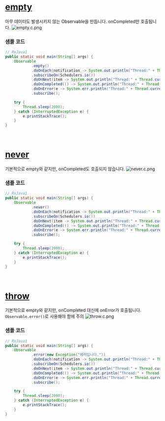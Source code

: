 # [empty](http://reactivex.io/documentation/operators/empty-never-throw.html)
아무 데이터도 발생시키지 않는 Observable을 만듭니다. onCompleted만 호출됩니다.
![empty.c.png](http://reactivex.io/documentation/operators/images/empty.c.png)

### 샘플 코드
```java
// RxJava1
public static void main(String[] args) {
    Observable
            .empty()
            .doOnEach(notification -> System.out.println("Thread:" + Thread.currentThread().getName() + "\tEach: " + notification))
            .subscribeOn(Schedulers.io())
            .doOnNext(item -> System.out.println("Thread:" + Thread.currentThread().getName() + "\tonNext: " + item)) // 호출되지 않습니다.
            .doOnCompleted(() -> System.out.println("Thread:" + Thread.currentThread().getName() + "\tonCompleted"))
            .doOnError(e -> System.err.println("Thread:" + Thread.currentThread().getName() + "\tonError: " + e.getMessage())) // 호출되지 않습니다.
            .subscribe();

    try {
        Thread.sleep(2000);
    } catch (InterruptedException e) {
        e.printStackTrace();
    }
}
```
<br>

# [never](http://reactivex.io/documentation/operators/empty-never-throw.html)
기본적으로 empty와 같지만, onCompleted도 호출되지 않습니다.
![never.c.png](http://reactivex.io/documentation/operators/images/never.c.png)

### 샘플 코드
```java
// RxJava1
public static void main(String[] args) {
    Observable
            .never()
            .doOnEach(notification -> System.out.println("Thread:" + Thread.currentThread().getName() + "\tEach: " + notification))
            .subscribeOn(Schedulers.io())
            .doOnNext(item -> System.out.println("Thread:" + Thread.currentThread().getName() + "\tonNext: " + item)) // 호출되지 않습니다.
            .doOnCompleted(() -> System.out.println("Thread:" + Thread.currentThread().getName() + "\tonCompleted")) //  호출되지 않습니다.
            .doOnError(e -> System.err.println("Thread:" + Thread.currentThread().getName() + "\tonError: " + e.getMessage())) // 호출되지 않습니다.
            .subscribe();

    try {
        Thread.sleep(2000);
    } catch (InterruptedException e) {
        e.printStackTrace();
    }
}
```
<br>

# [throw](http://reactivex.io/documentation/operators/empty-never-throw.html)
기본적으로 empty와 같지만, onCompleted 대신에 onError가 호출됩니다. ```Observable.error()```로 사용해야 함에 주의
![throw.c.png](http://reactivex.io/documentation/operators/images/throw.c.png)

### 샘플 코드
```java
// RxJava1
public static void main(String[] args) {
    Observable
            .error(new Exception("에러입니다."))
            .doOnEach(notification -> System.out.println("Thread:" + Thread.currentThread().getName() + "\tEach: " + notification))
            .subscribeOn(Schedulers.io())
            .doOnNext(item -> System.out.println("Thread:" + Thread.currentThread().getName() + "\tonNext: " + item)) // 호출되지 않습니다.
            .doOnCompleted(() -> System.out.println("Thread:" + Thread.currentThread().getName() + "\tonCompleted")) // 호출되지 않습니다.
            .doOnError(e -> System.err.println("Thread:" + Thread.currentThread().getName() + "\tonError: " + e.getMessage()))
            .subscribe();

    try {
        Thread.sleep(2000);
    } catch (InterruptedException e) {
        e.printStackTrace();
    }
}
```
